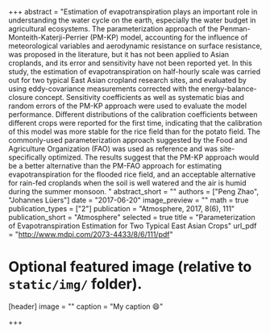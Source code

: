 +++
abstract = "Estimation of evapotranspiration plays an important role in understanding the water cycle on the earth, especially the water budget in agricultural ecosystems. The parameterization approach of the Penman-Monteith-Katerji-Perrier (PM-KP) model, accounting for the influence of meteorological variables and aerodynamic resistance on surface resistance, was proposed in the literature, but it has not been applied to Asian croplands, and its error and sensitivity have not been reported yet. In this study, the estimation of evapotranspiration on half-hourly scale was carried out for two typical East Asian cropland research sites, and evaluated by using eddy-covariance measurements corrected with the energy-balance-closure concept. Sensitivity coefficients as well as systematic bias and random errors of the PM-KP approach were used to evaluate the model performance. Different distributions of the calibration coefficients between different crops were reported for the first time, indicating that the calibration of this model was more stable for the rice field than for the potato field. The commonly-used parameterization approach suggested by the Food and Agriculture Organization (FAO) was used as reference and was site-specifically optimized. The results suggest that the PM-KP approach would be a better alternative than the PM-FAO approach for estimating evapotranspiration for the flooded rice field, and an acceptable alternative for rain-fed croplands when the soil is well watered and the air is humid during the summer monsoon. "
abstract_short = ""
authors = ["Peng Zhao", "Johannes Lüers"]
date = "2017-06-20"
image_preview = ""
math = true
publication_types = ["2"]
publication = "Atmosphere, 2017, 8(6), 111"
publication_short = "Atmosphere"
selected = true
title = "Parameterization of Evapotranspiration Estimation for Two Typical East Asian Crops"
url_pdf = "http://www.mdpi.com/2073-4433/8/6/111/pdf"

# Optional featured image (relative to `static/img/` folder).
[header]
image = ""
caption = "My caption :smile:"

+++

